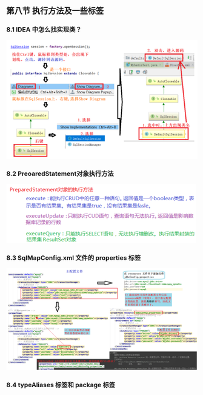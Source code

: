 ## 第八节 执行方法及一些标签

### 8.1 IDEA 中怎么找实现类？

<img src="./img1/11-find-impl-of-interface.png" width=900>

### 8.2 PreoaredStatement对象执行方法

<img src="./img1/12-prepared-object.png" width=500>

### 8.3 SqlMapConfig.xml 文件的 properties 标签

<img src="./img1/13-major-sqlconfig-file-properties.png" width=1400>

### 8.4 typeAliases 标签和 package 标签






